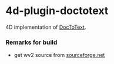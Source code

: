 # 4d-plugin-doctotext
4D implementation of [DocToText](http://silvercoders.com/en/products/doctotext/).

### Remarks for build

* get wv2 source from [sourceforge.net](https://sourceforge.net/p/wvware/svn/HEAD/tree/wv2-trunk/)
